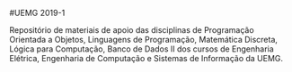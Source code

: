 #UEMG 2019-1

Repositório de materiais de apoio das disciplinas de Programação Orientada a Objetos, Linguagens de Programação, Matemática Discreta, Lógica para Computação, Banco de Dados II dos cursos de Engenharia Elétrica, Engenharia de Computação e Sistemas de Informação da UEMG.
